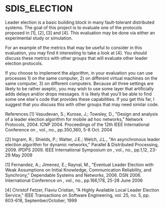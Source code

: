 # SDIS_ELECTION

Leader election is a basic building block in many fault-tolerant distributed systems. The goal of this project is to evaluate one of the protocols proposed in [1], [2], [3] and [4]. This evaluation may be done via either an experimental study or simulation.

For an example of the metrics that may be useful to consider in this evaluation, you may find it interesting to take a look at [4]. You should discuss these metrics with other groups that will evaluate other leader election protocols.

If you choose to implement the algorithm, in your evaluation you can use processes 1) on the same computer, 2) on different virtual machines on the same computer, 3) on different computers. Because all three settings are likely to be rather aseptic, you may wish to use some layer that artificially adds delays and/or drops messages. It is likely that you'll be able to find some one else's code that provides these capabilities. If you get this far, I suggest that you discuss this with other groups that may need similar code.

References
[1] Vasudevan, S.; Kurose, J.; Towsley, D., "Design and analysis of a leader election algorithm for mobile ad hoc networks," Network Protocols, 2004. ICNP 2004. Proceedings of the 12th IEEE International Conference on , vol., no., pp.350,360, 5-8 Oct. 2004

[2] Ingram, R.; Shields, P.; Walter, J.E.; Welch, J.L., "An asynchronous leader election algorithm for dynamic networks," Parallel & Distributed Processing, 2009. IPDPS 2009. IEEE International Symposium on , vol., no., pp.1,12, 23-29 May 2009

[1] Fernandez, A.; Jimenez, E.; Raynal, M., "Eventual Leader Election with Weak Assumptions on Initial Knowledge, Communication Reliability, and Synchrony," Dependable Systems and Networks, 2006. DSN 2006. International Conference on , vol., no., pp.166,178, 25-28 June 2006

[4] Christof Fetzer, Flaviu Cristian, "A Highly Available Local Leader Election Service," IEEE Transactions on Software Engineering, vol. 25, no. 5, pp. 603-618, September/October, 1999
